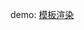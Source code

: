 demo: [模板渲染](https://leat14536.github.io/practice/%E6%A8%A1%E6%9D%BF%E6%B8%B2%E6%9F%93%E6%8F%92%E4%BB%B6/)

